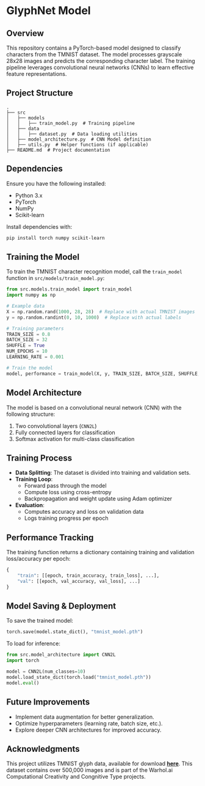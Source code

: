 # GlyphNet Model

## Overview
This repository contains a PyTorch-based model designed to classify characters from the TMNIST dataset. The model processes grayscale 28x28 images and predicts the corresponding character label. The training pipeline leverages convolutional neural networks (CNNs) to learn effective feature representations.

## Project Structure
```
.
├── src
│   ├── models
│   │   ├── train_model.py  # Training pipeline
│   ├── data
│   │   ├── dataset.py  # Data loading utilities
│   ├── model_architecture.py  # CNN Model definition
│   ├── utils.py  # Helper functions (if applicable)
├── README.md  # Project documentation
```

## Dependencies
Ensure you have the following installed:
- Python 3.x
- PyTorch
- NumPy
- Scikit-learn

Install dependencies with:
```bash
pip install torch numpy scikit-learn
```

## Training the Model
To train the TMNIST character recognition model, call the `train_model` function in `src/models/train_model.py`:
```python
from src.models.train_model import train_model
import numpy as np

# Example data
X = np.random.rand(1000, 28, 28)  # Replace with actual TMNIST images
y = np.random.randint(0, 10, 1000)  # Replace with actual labels

# Training parameters
TRAIN_SIZE = 0.8
BATCH_SIZE = 32
SHUFFLE = True
NUM_EPOCHS = 10
LEARNING_RATE = 0.001

# Train the model
model, performance = train_model(X, y, TRAIN_SIZE, BATCH_SIZE, SHUFFLE, NUM_EPOCHS, LEARNING_RATE)
```

## Model Architecture
The model is based on a convolutional neural network (CNN) with the following structure:
1. Two convolutional layers (`CNN2L`)
2. Fully connected layers for classification
3. Softmax activation for multi-class classification

## Training Process
- **Data Splitting**: The dataset is divided into training and validation sets.
- **Training Loop**:
  - Forward pass through the model
  - Compute loss using cross-entropy
  - Backpropagation and weight update using Adam optimizer
- **Evaluation**:
  - Computes accuracy and loss on validation data
  - Logs training progress per epoch

## Performance Tracking
The training function returns a dictionary containing training and validation loss/accuracy per epoch:
```python
{
    "train": [[epoch, train_accuracy, train_loss], ...],
    "val": [[epoch, val_accuracy, val_loss], ...]
}
```

## Model Saving & Deployment
To save the trained model:
```python
torch.save(model.state_dict(), "tmnist_model.pth")
```
To load for inference:
```python
from src.model_architecture import CNN2L
import torch

model = CNN2L(num_classes=10)
model.load_state_dict(torch.load("tmnist_model.pth"))
model.eval()
```

## Future Improvements

- Implement data augmentation for better generalization.
- Optimize hyperparameters (learning rate, batch size, etc.).
- Explore deeper CNN architectures for improved accuracy.

## Acknowledgments

This project utilizes TMNIST glyph data, available for download [**here**](https://www.kaggle.com/datasets/nimishmagre/tmnist-glyphs-1812-characters). This dataset contains over 500,000 images and is part of the Warhol.ai Computational Creativity and Congnitive Type projects.
